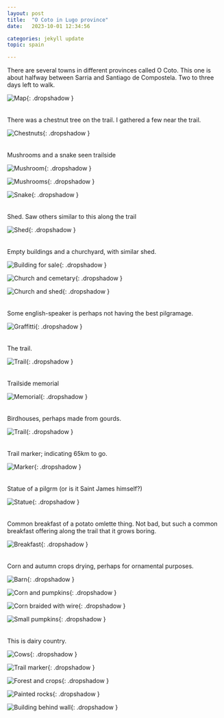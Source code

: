 ```yaml
---
layout: post
title:  "O Coto in Lugo province"
date:   2023-10-01 12:34:56

categories: jekyll update
topic: spain

---
```


There are several towns in different provinces called O Coto.
This one is about halfway between Sarria and Santiago de Compostela.
Two to three days left to walk.

![Map](/images/spain/2023-10-01/map.png){: .dropshadow }
<br><br><br>
There was a chestnut tree on the trail. I gathered a few near the trail.

![Chestnuts](/images/spain/2023-10-01/first/image0.jpeg){: .dropshadow }
<br><br><br>
Mushrooms and a snake seen trailside

![Mushroom](/images/spain/2023-10-01/first/image1.jpeg){: .dropshadow }

![Mushrooms](/images/spain/2023-10-01/first/image2.jpeg){: .dropshadow }

![Snake](/images/spain/2023-10-01/first/image3.jpeg){: .dropshadow }
<br><br><br>
Shed.  Saw others similar to this along the trail

![Shed](/images/spain/2023-10-01/first/image4.jpeg){: .dropshadow }
<br><br><br>
Empty buildings and a churchyard, with similar shed.

![Building for sale](/images/spain/2023-10-01/second/image1.jpeg){: .dropshadow }

![Church and cemetary](/images/spain/2023-10-01/second/image2.jpeg){: .dropshadow }

![Church and shed](/images/spain/2023-10-01/second/image3.jpeg){: .dropshadow }
<br><br><br>
Some english-speaker is perhaps not having the best pilgramage.

![Graffitti](/images/spain/2023-10-01/second/image4.jpeg){: .dropshadow }
<br><br><br>
The trail.

![Trail](/images/spain/2023-10-01/third/image0.jpeg){: .dropshadow }
<br><br><br>
Trailside memorial

![Memorial](/images/spain/2023-10-01/third/image1.jpeg){: .dropshadow }
<br><br><br>
Birdhouses, perhaps made from gourds.

![Trail](/images/spain/2023-10-01/third/image2.jpeg){: .dropshadow }
<br><br><br>
Trail marker; indicating 65km to go.

![Marker](/images/spain/2023-10-01/third/image3.jpeg){: .dropshadow }
<br><br><br>
Statue of a pilgrm (or is it Saint James himself?)

![Statue](/images/spain/2023-10-01/third/image4.jpeg){: .dropshadow }
<br><br><br>
Common breakfast of a potato omlette thing.  Not bad, but such
a common breakfast offering along the trail that it grows boring.

![Breakfast](/images/spain/2023-10-01/fourth/image0.jpeg){: .dropshadow }
<br><br><br>
Corn and autumn crops drying, perhaps for ornamental purposes.

![Barn](/images/spain/2023-10-01/fourth/image1.jpeg){: .dropshadow }

![Corn and pumpkins](/images/spain/2023-10-01/fourth/image2.jpeg){: .dropshadow }

![Corn braided with wire](/images/spain/2023-10-01/fourth/image3.jpeg){: .dropshadow }

![Small pumpkins](/images/spain/2023-10-01/fourth/image4.jpeg){: .dropshadow }
<br><br><br>
This is dairy country.

![Cows](/images/spain/2023-10-01/fourth/image5.jpeg){: .dropshadow }

![Trail marker](/images/spain/2023-10-01/fourth/image6.jpeg){: .dropshadow }

![Forest and crops](/images/spain/2023-10-01/fourth/image7.jpeg){: .dropshadow }

![Painted rocks](/images/spain/2023-10-01/fourth/image8.jpeg){: .dropshadow }

![Building behind wall](/images/spain/2023-10-01/fourth/image9.jpeg){: .dropshadow }